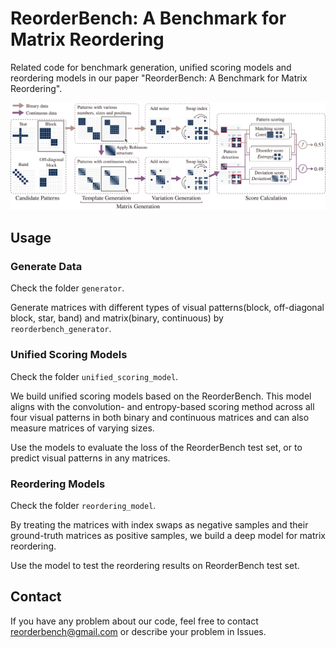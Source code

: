 # ReorderBench: A Benchmark for Matrix Reordering

Related code for benchmark generation, unified scoring models and reordering models in our paper "ReorderBench: A Benchmark for Matrix Reordering".

![alt text](system_pipeline.png)

## Usage

### Generate Data

Check the folder `generator`. 

Generate matrices with different types of visual patterns(block, off-diagonal block, star, band) and matrix(binary, continuous) by `reorderbench_generator`.


### Unified Scoring Models
Check the folder `unified_scoring_model`.

We build unified scoring models based on the ReorderBench. This model aligns with the convolution- and entropy-based scoring method across all four visual patterns in both binary and continuous matrices and can also measure matrices of varying sizes. 

Use the models to evaluate the loss of the ReorderBench test set, or to predict visual patterns in any matrices.


### Reordering Models
Check the folder `reordering_model`.

By treating the matrices with index swaps as negative samples and their ground-truth matrices as positive samples, we build a deep model for matrix reordering.

Use the model to test the reordering results on ReorderBench test set.

## Contact
If you have any problem about our code, feel free to contact reorderbench@gmail.com or describe your problem in Issues.

